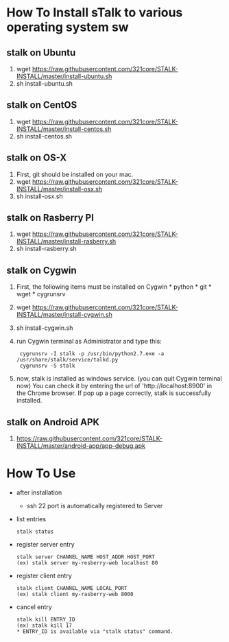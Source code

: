 # How To Install sTalk to various operating system sw

## stalk on Ubuntu
1. wget https://raw.githubusercontent.com/321core/STALK-INSTALL/master/install-ubuntu.sh
2. sh install-ubuntu.sh

## stalk on CentOS
1. wget https://raw.githubusercontent.com/321core/STALK-INSTALL/master/install-centos.sh
2. sh install-centos.sh

## stalk on OS-X
1. First, git should be installed on your mac.
2. wget https://raw.githubusercontent.com/321core/STALK-INSTALL/master/install-osx.sh
3. sh install-osx.sh

## stalk on Rasberry PI
1. wget https://raw.githubusercontent.com/321core/STALK-INSTALL/master/install-rasberry.sh
2. sh install-rasberry.sh

## stalk on Cygwin
1. First, the following items must be installed on Cygwin
       * python
       * git
       * wget
       * cygrunsrv

2. wget https://raw.githubusercontent.com/321core/STALK-INSTALL/master/install-cygwin.sh
3. sh install-cygwin.sh
4. run Cygwin terminal as Administrator and type this:
      ```
       cygrunsrv -I stalk -p /usr/bin/python2.7.exe -a /usr/share/stalk/service/talkd.py
       cygrunsrv -S stalk
      ```

5. now, stalk is installed as windows service. (you can quit Cygwin terminal now)
   You can check it by entering the url of 'http://localhost:8900' in the Chrome browser. 
   If pop up a page correctly, stalk is successfully installed.


## stalk on Android APK

1. https://raw.githubusercontent.com/321core/STALK-INSTALL/master/android-app/app-debug.apk


# How To Use

  - after installation
    - ssh 22 port is automatically registered to Server
  
  - list entries
    ```
    stalk status 
    ```
    
  - register server entry
    ```
    stalk server CHANNEL_NAME HOST_ADDR HOST_PORT
    (ex) stalk server my-resberry-web localhost 80
    ```
    
  - register client entry
    ```
    stalk client CHANNEL_NAME LOCAL_PORT
    (ex) stalk client my-rasberry-web 8000
    ```
  
  - cancel entry
    ```
    stalk kill ENTRY_ID
    (ex) stalk kill 17
    * ENTRY_ID is available via "stalk status" command.
    ```
